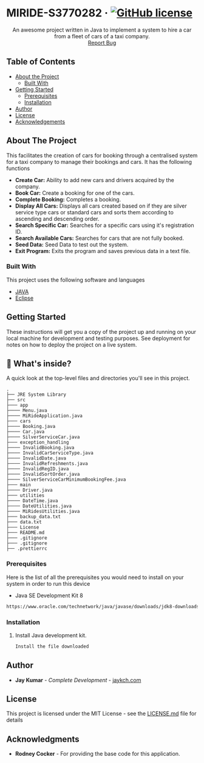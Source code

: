 MIRIDE-S3770282 &middot; [![GitHub license](https://img.shields.io/badge/license-MIT-blue.svg)](https://github.com/jaykch/MiRide-S3770282/blob/master/LICENSE)
=======
  <p align="center">
    An awesome project written in Java to implement a system to hire a car from a fleet of cars of a taxi company.
    <br/>
    <a href="https://github.com/jaykch/MiRide-S3770282/issues">Report Bug</a>
  </p>
</p>

## Table of Contents

* [About the Project](#about-the-project)
  * [Built With](#built-with)
* [Getting Started](#getting-started)
  * [Prerequisites](#prerequisites)
  * [Installation](#installation)
* [Author](#author)
* [License](#license)
* [Acknowledgements](#acknowledgments)

## About The Project
This facilitates the creation of cars for booking through a centralised system for a taxi company to manage their bookings and cars.
It has the following functions

* **Create Car:**  Ability to add new cars and drivers acquired by the company. 
* **Book Car:**  Create a booking for one of the cars.
* **Complete Booking:**  Completes a booking.
* **Display All Cars:**  Displays all cars created based on if they are silver service type cars or standard cars and sorts them according to ascending and descending order.
* **Search Specific Car:**  Searches for a specific cars using it's registration ID.
* **Search Available Cars:**  Searches for cars that are not fully booked. 
* **Seed Data:**  Seed Data to test out the system.
* **Exit Program:**  Exits the program and saves previous data in a text file.

### Built With
This project uses the following software and languages
* [JAVA](https://www.java.com/en/download/)
* [Eclipse](https://www.eclipse.org/downloads/)

## Getting Started
These instructions will get you a copy of the project up and running on your local machine for development and testing purposes. 
See deployment for notes on how to deploy the project on a live system.

## 🧐 What's inside?

A quick look at the top-level files and directories you'll see in this project.

    .
    ├── JRE System Library
    ├── src
    ├─── app
    ├──── Menu.java
    ├──── MiRideApplication.java
    ├─── cars
    ├──── Booking.java
    ├──── Car.java
    ├──── SilverServiceCar.java
    ├─── exception_handling
    ├──── InvalidBooking.java
    ├──── InvalidCarServiceType.java
    ├──── InvalidDate.java
    ├──── InvalidRefreshments.java
    ├──── InvalidRegID.java
    ├──── InvalidSortOrder.java
    ├──── SilverServiceCarMinimumBookingFee.java
    ├─── main
    ├──── Driver.java
    ├─── utilities
    ├──── DateTime.java
    ├──── DateUtilities.java
    ├──── MiRidesUtilities.java
    ├─── backup_data.txt
    ├─── data.txt
    ├─── License
    ├─── README.md
    ├─── .gitignore
    ├─── .gitignore
    ├── .prettierrc

### Prerequisites
Here is the list of all the prerequisites you would need to install on your system in order to run this device
* Java SE Development Kit 8
```sh
https://www.oracle.com/technetwork/java/javase/downloads/jdk8-downloads-2133151.html
```

### Installation
1. Install Java development kit.
    ```sh
    Install the file downloaded
    ```

## Author
* **Jay Kumar** - *Complete Development* - [jaykch.com](http://www.jaykch.com/)

## License
This project is licensed under the MIT License - see the [LICENSE.md](/LICENSE) file for details

## Acknowledgments

* **Rodney Cocker** - For providing the base code for this application.

